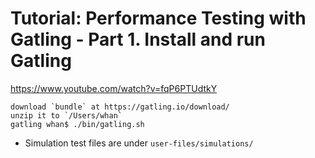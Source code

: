 # Tutorial: Performance Testing with Gatling - Part 1. Install and run Gatling

https://www.youtube.com/watch?v=fqP6PTUdtkY

```
download `bundle` at https://gatling.io/download/
unzip it to `/Users/whan`
gatling whan$ ./bin/gatling.sh
```

- Simulation test files are under `user-files/simulations/`
